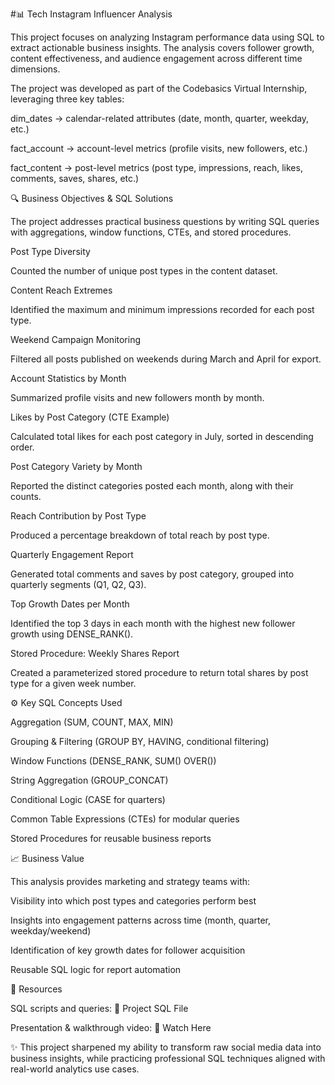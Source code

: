 #📊 Tech Instagram Influencer Analysis

This project focuses on analyzing Instagram performance data using SQL to extract actionable business insights. The analysis covers follower growth, content effectiveness, and audience engagement across different time dimensions.

The project was developed as part of the Codebasics Virtual Internship, leveraging three key tables:

dim_dates → calendar-related attributes (date, month, quarter, weekday, etc.)

fact_account → account-level metrics (profile visits, new followers, etc.)

fact_content → post-level metrics (post type, impressions, reach, likes, comments, saves, shares, etc.)

🔍 Business Objectives & SQL Solutions

The project addresses practical business questions by writing SQL queries with aggregations, window functions, CTEs, and stored procedures.

Post Type Diversity

Counted the number of unique post types in the content dataset.

Content Reach Extremes

Identified the maximum and minimum impressions recorded for each post type.

Weekend Campaign Monitoring

Filtered all posts published on weekends during March and April for export.

Account Statistics by Month

Summarized profile visits and new followers month by month.

Likes by Post Category (CTE Example)

Calculated total likes for each post category in July, sorted in descending order.

Post Category Variety by Month

Reported the distinct categories posted each month, along with their counts.

Reach Contribution by Post Type

Produced a percentage breakdown of total reach by post type.

Quarterly Engagement Report

Generated total comments and saves by post category, grouped into quarterly segments (Q1, Q2, Q3).

Top Growth Dates per Month

Identified the top 3 days in each month with the highest new follower growth using DENSE_RANK().

Stored Procedure: Weekly Shares Report

Created a parameterized stored procedure to return total shares by post type for a given week number.

⚙️ Key SQL Concepts Used

Aggregation (SUM, COUNT, MAX, MIN)

Grouping & Filtering (GROUP BY, HAVING, conditional filtering)

Window Functions (DENSE_RANK, SUM() OVER())

String Aggregation (GROUP_CONCAT)

Conditional Logic (CASE for quarters)

Common Table Expressions (CTEs) for modular queries

Stored Procedures for reusable business reports

📈 Business Value

This analysis provides marketing and strategy teams with:

Visibility into which post types and categories perform best

Insights into engagement patterns across time (month, quarter, weekday/weekend)

Identification of key growth dates for follower acquisition

Reusable SQL logic for report automation

🔗 Resources

SQL scripts and queries: 📂 Project SQL File

Presentation & walkthrough video: 🎥 Watch Here

✨ This project sharpened my ability to transform raw social media data into business insights, while practicing professional SQL techniques aligned with real-world analytics use cases.
